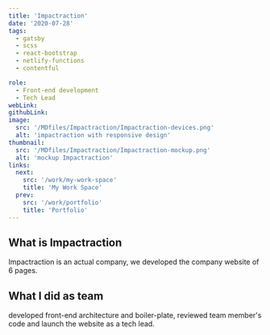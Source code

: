 ```yaml
---
title: 'Impactraction'
date: '2020-07-28'
tags:
  - gatsby
  - scss
  - react-bootstrap
  - netlify-functions
  - contentful

role:
  - Front-end development
  - Tech Lead
webLink:
githubLink:
image:
  src: '/MDfiles/Impactraction/Impactraction-devices.png'
  alt: 'impactraction with responsive design'
thumbnail:
  src: '/MDfiles/Impactraction/Impactraction-mockup.png'
  alt: 'mockup Impactraction'
links:
  next:
    src: '/work/my-work-space'
    title: 'My Work Space'
  prev:
    src: '/work/portfolio'
    title: 'Portfolio'
---
```


## What is Impactraction

Impactraction is an actual company, we developed the company website of 6 pages.

## What I did as team

developed front-end architecture and boiler-plate, reviewed team member's code and launch the website as a tech lead.
